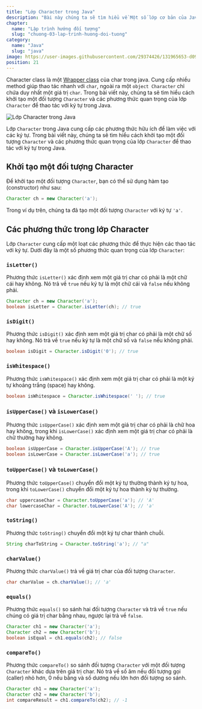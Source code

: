 ```yaml
---
title: "Lớp Character trong Java"
description: "Bài này chúng ta sẽ tìm hiểu về Một số lớp cơ bản của Java, tự học lập trình java, chia sẻ kiến thức về java"
chapter:
  name: "Lập trình hướng đối tượng"
  slug: "chuong-03-lap-trinh-huong-doi-tuong"
category:
  name: "Java"
  slug: "java"
image: https://user-images.githubusercontent.com/29374426/131965653-d093ebae-2089-4057-b718-f2e6bfb13c88.png
position: 21
---
```


Character class là một [Wrapper class](/bai-viet/java/lop-wrapper-trong-java) của char trong java. Cung cấp nhiều method giúp thao tác nhanh với `char`, ngoài ra một `object Character` chỉ chứa duy nhất một giá trị `char`. Trong bài viết này, chúng ta sẽ tìm hiểu cách khởi tạo một đối tượng `Character` và các phương thức quan trọng của lớp `Character` để thao tác với ký tự trong Java.

![Lớp Character trong Java](https://user-images.githubusercontent.com/29374426/131965653-d093ebae-2089-4057-b718-f2e6bfb13c88.png)

Lớp `Character` trong Java cung cấp các phương thức hữu ích để làm việc với các ký tự. Trong bài viết này, chúng ta sẽ tìm hiểu cách khởi tạo một đối tượng `Character` và các phương thức quan trọng của lớp `Character` để thao tác với ký tự trong Java.

## Khởi tạo một đối tượng Character

Để khởi tạo một đối tượng `Character`, bạn có thể sử dụng hàm tạo (constructor) như sau:

```java
Character ch = new Character('a');
```

Trong ví dụ trên, chúng ta đã tạo một đối tượng `Character` với ký tự `'a'`.

## Các phương thức trong lớp Character

Lớp `Character` cung cấp một loạt các phương thức để thực hiện các thao tác với ký tự. Dưới đây là một số phương thức quan trọng của lớp `Character`:

### `isLetter()`

Phương thức `isLetter()` xác định xem một giá trị char có phải là một chữ cái hay không. Nó trả về `true` nếu ký tự là một chữ cái và `false` nếu không phải.

```java
Character ch = new Character('a');
boolean isLetter = Character.isLetter(ch); // true
```

### `isDigit()`

Phương thức `isDigit()` xác định xem một giá trị char có phải là một chữ số hay không. Nó trả về `true` nếu ký tự là một chữ số và `false` nếu không phải.

```java
boolean isDigit = Character.isDigit('0'); // true
```

### `isWhitespace()`

Phương thức `isWhitespace()` xác định xem một giá trị char có phải là một ký tự khoảng trắng (space) hay không.

```java
boolean isWhitespace = Character.isWhitespace(' '); // true
```

### `isUpperCase()` và `isLowerCase()`

Phương thức `isUpperCase()` xác định xem một giá trị char có phải là chữ hoa hay không, trong khi `isLowerCase()` xác định xem một giá trị char có phải là chữ thường hay không.

```java
boolean isUpperCase = Character.isUpperCase('A'); // true
boolean isLowerCase = Character.isLowerCase('a'); // true
```

### `toUpperCase()` và `toLowerCase()`

Phương thức `toUpperCase()` chuyển đổi một ký tự thường thành ký tự hoa, trong khi `toLowerCase()` chuyển đổi một ký tự hoa thành ký tự thường.

```java
char uppercaseChar = Character.toUpperCase('a'); // 'A'
char lowercaseChar = Character.toLowerCase('A'); // 'a'
```

### `toString()`

Phương thức `toString()` chuyển đổi một ký tự char thành chuỗi.

```java
String charToString = Character.toString('a'); // "a"
```

### `charValue()`

Phương thức `charValue()` trả về giá trị char của đối tượng `Character`.

```java
char charValue = ch.charValue(); // 'a'
```

### `equals()`

Phương thức `equals()` so sánh hai đối tượng `Character` và trả về `true` nếu chúng có giá trị char bằng nhau, ngược lại trả về `false`.

```java
Character ch1 = new Character('a');
Character ch2 = new Character('b');
boolean isEqual = ch1.equals(ch2); // false
```

### `compareTo()`

Phương thức `compareTo()` so sánh đối tượng `Character` với một đối tượng `Character` khác dựa trên giá trị char. Nó trả về số âm nếu đối tượng gọi (caller) nhỏ hơn, 0 nếu bằng và số dương nếu lớn hơn đối tượng so sánh.

```java
Character ch1 = new Character('a');
Character ch2 = new Character('b');
int compareResult = ch1.compareTo(ch2); // -1
```
